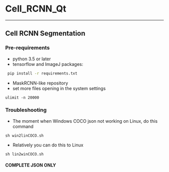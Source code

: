 # Cell_RCNN_Qt
---
## Cell RCNN Segmentation

### Pre-requirements
- python 3.5 or later
- tensorflow and ImageJ packages:
```bash
 pip install -r requirements.txt
```
- MaskRCNN-like repository
- set more files opening in the system settings
```
ulimit -n 20000
```



### Troubleshooting
- The moment when Windows COCO json not working on Linux, do this command
```
sh win2linCOCO.sh 
```
- Relatively you can do this to Linux
```
sh lin2winCOCO.sh
```
#### COMPLETE JSON ONLY
